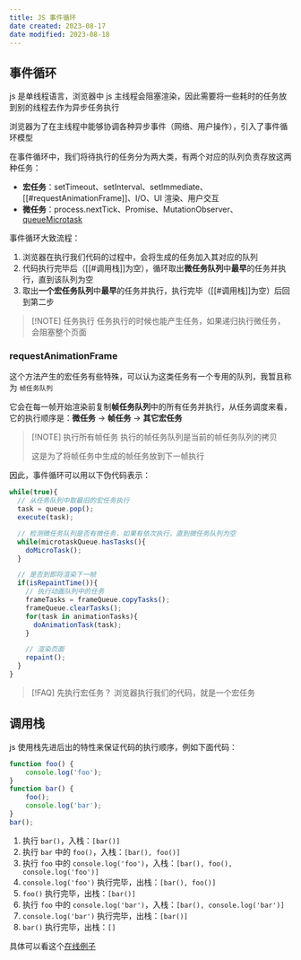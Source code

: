 ```yaml
---
title: JS 事件循环
date created: 2023-08-17
date modified: 2023-08-18
---
```

## 事件循环

js 是单线程语言，浏览器中 js 主线程会阻塞渲染，因此需要将一些耗时的任务放到别的线程去作为异步任务执行

浏览器为了在主线程中能够协调各种异步事件（网络、用户操作），引入了事件循环模型

在事件循环中，我们将待执行的任务分为两大类，有两个对应的队列负责存放这两种任务：

- **宏任务**：setTimeout、setInterval、setImmediate、[[#requestAnimationFrame]]、I/O、UI 渲染、用户交互
- **微任务**：process.nextTick、Promise、MutationObserver、[queueMicrotask](https://developer.mozilla.org/zh-CN/docs/Web/API/queueMicrotask)

事件循环大致流程：

1. 浏览器在执行我们代码的过程中，会将生成的任务加入其对应的队列
2. 代码执行完毕后（[[#调用栈]]为空），循环取出**微任务队列**中**最早**的任务并执行，直到该队列为空
3. 取出**一个宏任务队列**中**最早**的任务并执行，执行完毕（[[#调用栈]]为空）后回到第二步

> [!NOTE] 任务执行
> 任务执行的时候也能产生任务，如果递归执行微任务，会阻塞整个页面

### requestAnimationFrame

这个方法产生的宏任务有些特殊，可以认为这类任务有一个专用的队列，我暂且称为 `帧任务队列`

它会在每一帧开始渲染前复制**帧任务队列**中的所有任务并执行，从任务调度来看，它的执行顺序是：**微任务** -> **帧任务** -> **其它宏任务**

> [!NOTE] 执行所有帧任务
> 执行的帧任务队列是当前的帧任务队列的拷贝
> 
> 这是为了将帧任务中生成的帧任务放到下一帧执行

因此，事件循环可以用以下伪代码表示：

```javascript
while(true){
  // 从任务队列中取最旧的宏任务执行
  task = queue.pop();
  execute(task);

  // 检测微任务队列是否有微任务，如果有依次执行，直到微任务队列为空
  while(microtaskQueue.hasTasks(){
    doMicroTask();
  }

  // 是否到即将渲染下一帧
  if(isRepaintTime()){
    // 执行动画队列中的任务
    frameTasks = frameQueue.copyTasks();
    frameQueue.clearTasks();
    for(task in animationTasks){
      doAnimationTask(task);
    }

    // 渲染页面
    repaint();
  }
}
```

> [!FAQ] 先执行宏任务？ 
> 浏览器执行我们的代码，就是一个宏任务

## 调用栈

js 使用栈先进后出的特性来保证代码的执行顺序，例如下面代码：

```javascript
function foo() {
	console.log('foo');
}
function bar() {
	foo();
	console.log('bar');
}
bar();
```

1. 执行 `bar()`，入栈：`[bar()]`
2. 执行 `bar` 中的 `foo()`，入栈：`[bar(), foo()]`
3. 执行 `foo` 中的 `console.log('foo')`，入栈：`[bar(), foo(), console.log('foo')]`
4. `console.log('foo')` 执行完毕，出栈：`[bar(), foo()]`
5. `foo()` 执行完毕，出栈：`[bar()]`
6. 执行 `foo` 中的 `console.log('bar')`，入栈：`[bar(), console.log('bar')]`
7. `console.log('bar')` 执行完毕，出栈：`[bar()]`
8. `bar()` 执行完毕，出栈：`[]`

具体可以看这个[在线例子](http://latentflip.com/loupe/?code=ZnVuY3Rpb24gZm9vKCkgewoJY29uc29sZS5sb2coJ2ZvbycpOwp9CmZ1bmN0aW9uIGJhcigpIHsKCWZvbygpOwoJY29uc29sZS5sb2coJ2JhcicpOwp9CmJhcigpOw%3D%3D!!!)
